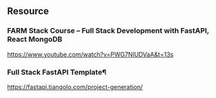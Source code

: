 




## Resource


### FARM Stack Course – Full Stack Development with FastAPI, React MongoDB
https://www.youtube.com/watch?v=PWG7NlUDVaA&t=13s

### Full Stack FastAPI Template¶
https://fastapi.tiangolo.com/project-generation/